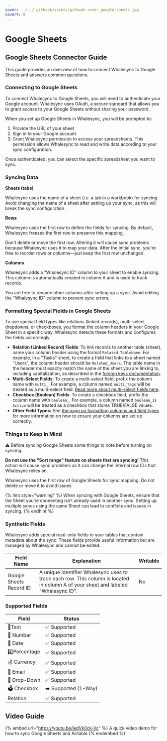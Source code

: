 ```yaml
---
cover: ../../.gitbook/assets/gitbook-cover_google-sheets.jpg
coverY: 0
---
```


# Google Sheets

## Google Sheets Connector Guide

This guide provides an overview of how to connect Whalesync to Google Sheets and answers common questions.

### Connecting to Google Sheets

To connect Whalesync to Google Sheets, you will need to authenticate your Google account. Whalesync uses OAuth, a secure standard that allows you to grant access to your Google Sheets without sharing your password.

When you set up Google Sheets in Whalesync, you will be prompted to:

1. Provide the URL of your sheet
2. Sign in to your Google account.
3. Grant Whalesync permission to access your spreadsheets. This permission allows Whalesync to read and write data according to your sync configuration.

Once authenticated, you can select the specific spreadsheet you want to sync.

### Syncing Data

**Sheets (tabs)**

Whalesync uses the name of a sheet (i.e. a tab in a workbook) for syncing. Avoid changing the name of a sheet after setting up your sync, as this will break the sync configuration.

**Rows**

Whalesync uses the first row to define the fields for syncing. By default, Whalesync freezes the first row to preserve this mapping.

Don't delete or move the first row. Altering it will cause sync problems because Whalesync uses it to map your data. After the initial sync, you're free to reorder rows or columns—just keep the first row unchanged.

**Columns**

Whalesync adds a "Whalesync ID" column to your sheet to enable syncing. This column is automatically created in column A and is used to track records.

You are free to rename other columns after setting up a sync. Avoid editing the "Whalesync ID" column to prevent sync errors.

### Formatting Special Fields in Google Sheets

To use special field types like relations (linked records), multi-select dropdowns, or checkboxes, you format the column headers in your Google Sheet in a specific way. Whalesync detects these formats and configures the fields accordingly.

* **Relation (Linked Record) Fields**: To link records to another table (sheet), name your column header using the format `Related_TableName`. For example, in a "Tasks" sheet, to create a field that links to a sheet named "Users", the column header should be `Related_Users`. The table name in the header must exactly match the name of the sheet you are linking to, including capitalization, as described in the [foreign keys documentation](https://docs.whalesync.com/connectors/google-sheets/foreign-keys).
* **Multi-Select Fields**: To create a multi-select field, prefix the column name with `multi_`. For example, a column named `multi_Tags` will be treated as a multi-select field. [Read more about multi-select fields here](multi-select-fields.md).
* **Checkbox (Boolean) Fields**: To create a checkbox field, prefix the column name with `boolean_`. For example, a column named `boolean_Is Active` will be treated as a checkbox that stores TRUE/FALSE values.
* **Other Field Types:** See [the page on formatting columns and field types](formatting-columns.md) for more information on how to ensure your columns are set up correctly.

### Things to Keep in Mind

⚠️ Before syncing Google Sheets some things to note before turning on syncing.

**Do not use the "Sort range" feature on sheets that are syncing!** This action will cause sync problems as it can change the internal row IDs that Whalesync relies on.

Whalesync uses the first row of Google Sheets for sync mapping. Do not delete or move it to avoid issues.

{% hint style="warning" %}
When syncing with Google Sheets, ensure that the Sheet you’re connecting isn’t already used in another sync. Setting up multiple syncs using the same Sheet can lead to conflicts and issues in syncing.
{% endhint %}

### Synthetic Fields

Whalesync adds special read-only fields to your tables that contain metadata about the sync. These fields provide useful information but are managed by Whalesync and cannot be edited.

| Field Name              | Explanation                                                                                                                        | Writable |
| ----------------------- | ---------------------------------------------------------------------------------------------------------------------------------- | -------- |
| Google Sheets Record ID | A unique identifier Whalesync uses to track each row. This column is located in column A of your sheet and labeled "Whalesync ID". | No       |

### Supported Fields

| Field         | Status               |
| ------------- | -------------------- |
| 📝Text        | ✅ Supported          |
| 🔢 Number     | ✅ Supported          |
| 📅 Date       | ✅ Supported          |
| #️⃣Percentage | ✅ Supported          |
| 💰 Currency   | ✅ Supported          |
| 📧 Email      | ✅ Supported          |
| 📜 Drop-Down  | ✅ Supported          |
| 🗳️ Checkbox  | ➡️ Supported (1-Way) |
| Relation      | ✅ Supported          |

## Video Guide <a href="#h_bccce14d8a" id="h_bccce14d8a"></a>

{% embed url="https://youtu.be/ledVk0ck-Vc" %}
A quick video demo for how to sync Google Sheets and Airtable
{% endembed %}



